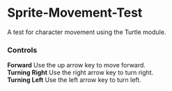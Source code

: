 # Sprite-Movement-Test
A test for character movement using the Turtle module.

### Controls
**Forward** Use the up arrow key to move forward.  <br />
**Turning Right** Use the right arrow key to turn right.  <br />
**Turning Left** Use the left arrow key to turn left.
